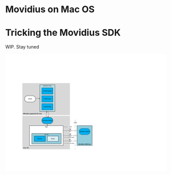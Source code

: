# Movidius on Mac OS

# Tricking the Movidius SDK

WIP. Stay tuned

![Architecture Diagram](./Images/Movidius_SDK.SVG)